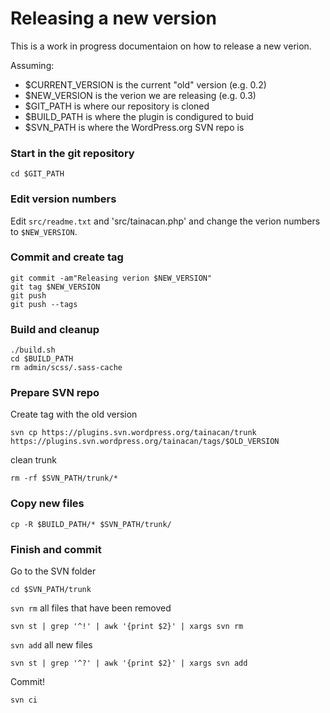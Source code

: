 # Releasing a new version

This is a work in progress documentaion on how to release a new verion.

Assuming:

* $CURRENT_VERSION is the current "old" version (e.g. 0.2)
* $NEW_VERSION is the verion we are releasing (e.g. 0.3)
* $GIT_PATH is where our repository is cloned
* $BUILD_PATH is where the plugin is condigured to buid 
* $SVN_PATH is where the WordPress.org SVN repo is


### Start in the git repository

```
cd $GIT_PATH
```

### Edit version numbers

Edit `src/readme.txt` and 'src/tainacan.php' and change the verion numbers to `$NEW_VERSION`.

### Commit and create tag

```
git commit -am"Releasing verion $NEW_VERSION"
git tag $NEW_VERSION
git push
git push --tags
```

### Build and cleanup 

```
./build.sh
cd $BUILD_PATH
rm admin/scss/.sass-cache
```

### Prepare SVN repo

Create tag with the old version

```
svn cp https://plugins.svn.wordpress.org/tainacan/trunk https://plugins.svn.wordpress.org/tainacan/tags/$OLD_VERSION
```

clean trunk

```
rm -rf $SVN_PATH/trunk/*
```

### Copy new files

```
cp -R $BUILD_PATH/* $SVN_PATH/trunk/
```

### Finish and commit

Go to the SVN folder

```
cd $SVN_PATH/trunk
```

`svn rm` all files that have been removed

```
svn st | grep '^!' | awk '{print $2}' | xargs svn rm
```

`svn add` all new files

```
svn st | grep '^?' | awk '{print $2}' | xargs svn add
```

Commit!

```
svn ci
```




